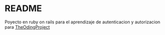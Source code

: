 # README

Poyecto en ruby on rails para el aprendizaje de autenticacion y autorizacion para [TheOdingProject](https://www.theodingproject.org)
